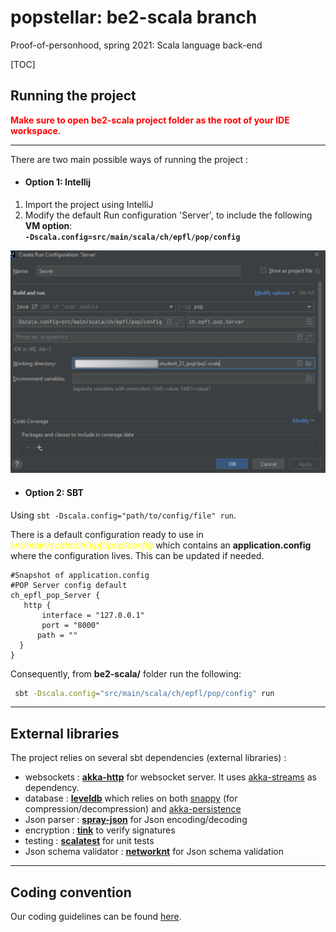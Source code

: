 # popstellar: be2-scala branch
Proof-of-personhood, spring 2021: Scala language back-end

[TOC]

## Running the project
<span style="color:red;font-weight:bold">
Make sure to open be2-scala project folder as the root of your IDE workspace.
</span>

---
There are two main possible ways of running the project :
* #### Option 1: Intellij
1. Import the project using IntelliJ
2. Modify the default  Run configuration 'Server', to include the following __VM option__: <br>
__```-Dscala.config=src/main/scala/ch/epfl/pop/config```__

![](docs/images/intellij-vm.png)

* #### Option 2: SBT
 Using `sbt -Dscala.config="path/to/config/file" run`.

 There is a default configuration ready to use in <span style="color:yellow">_src/main/scala/ch/epfl/pop/config_</span> which contains an __application.config__ where the configuration lives. This can be updated if needed.
 ```apacheconf
 #Snapshot of application.config
 #POP Server config default
ch_epfl_pop_Server {
    http {
        interface = "127.0.0.1"
        port = "8000"
       path = ""
   }
}
```
Consequently, from **be2-scala/** folder run the following:
```bash
 sbt -Dscala.config="src/main/scala/ch/epfl/pop/config" run
```

---



## External libraries

The project relies on several sbt dependencies (external libraries) :

- websockets : [**akka-http**](https://doc.akka.io/docs/akka-http/current/introduction.html) for websocket server. It uses [akka-streams](https://doc.akka.io/docs/akka/current/stream/index.html) as dependency.
- database : [**leveldb**](https://github.com/codeborui/leveldb-scala) which relies on both [snappy](https://search.maven.org/artifact/org.xerial.snappy/snappy-java/1.1.7.3/jar) (for compression/decompression) and [akka-persistence](https://doc.akka.io/docs/akka/current/persistence.html)
- Json parser : [**spray-json**](https://github.com/spray/spray-json) for Json encoding/decoding
- encryption : [**tink**](https://github.com/google/tink/blob/master/docs/JAVA-HOWTO.md) to verify signatures
- testing : [**scalatest**](https://www.scalatest.org/) for unit tests
- Json schema validator : [**networknt**](https://github.com/networknt/json-schema-validator) for Json schema validation

---



## Coding convention

Our coding guidelines can be found [here](https://docs.scala-lang.org/style/).
